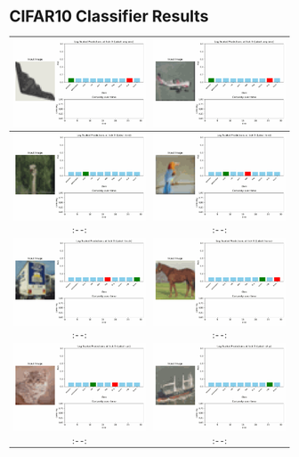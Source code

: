# CIFAR10 Classifier Results

| ![](exp_results/CIFAR10/airplane_2.gif) | ![](exp_results/CIFAR10/airplane.gif) |
|:--:|:--:|
| ![](exp_results/CIFAR10/bird.gif) | ![](exp_results/CIFAR10/bird_as_dog.gif) |
|:--:|:--:|
| ![](exp_results/CIFAR10/horse.gif) | ![](exp_results/CIFAR10/horse_correct.gif) |
|:--:|:--:|
| ![](exp_results/CIFAR10/cat.gif) | ![](exp_results/CIFAR10/ship.gif) |
|:--:|:--:|

